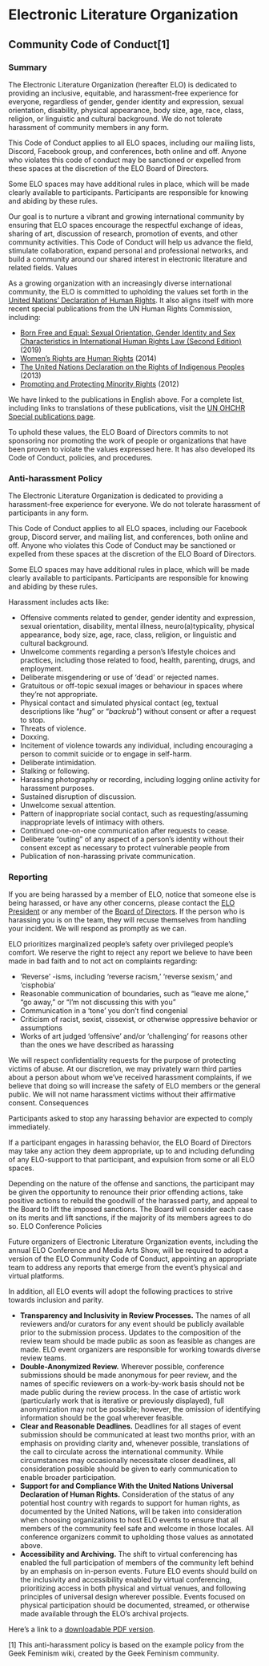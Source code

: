 
# Electronic Literature Organization
## Community Code of Conduct[1]

### Summary

The Electronic Literature Organization (hereafter ELO) is dedicated to providing an inclusive, equitable, and harassment-free experience for everyone, regardless of gender, gender identity and expression, sexual orientation, disability, physical appearance, body size, age, race, class, religion, or linguistic and cultural background. We do not tolerate harassment of community members in any form.

This Code of Conduct applies to all ELO spaces, including our mailing lists, Discord, Facebook group, and conferences, both online and off. Anyone who violates this code of conduct may be sanctioned or expelled from these spaces at the discretion of the ELO Board of Directors.

Some ELO spaces may have additional rules in place, which will be made clearly available to participants. Participants are responsible for knowing and abiding by these rules.

Our  goal is to nurture a vibrant and growing international community by ensuring that ELO spaces encourage the respectful exchange of ideas, sharing of art, discussion of research, promotion of events, and other community activities. This Code of Conduct will help us advance the field, stimulate collaboration, expand personal and professional networks, and build a community around our shared interest in electronic literature and related fields.
Values

As a growing organization with an increasingly diverse international community, the ELO is committed to upholding the values set forth in the [United Nations’ Declaration of Human Rights](https://www.ohchr.org/EN/UDHR/Pages/UDHRIndex.aspx). It also aligns itself with more recent special publications from the UN Human Rights Commission, including:

- [Born Free and Equal: Sexual Orientation, Gender Identity and Sex Characteristics in International Human Rights Law (Second Edition)](https://www.ohchr.org/Documents/Publications/Born_Free_and_Equal_WEB.pdf) (2019)
- [Women’s Rights are Human Rights](https://www.ohchr.org/Documents/Publications/HR-PUB-14-2.pdf) (2014)
- [The United Nations Declaration on the Rights of Indigenous Peoples](https://www.ohchr.org/Documents/Issues/IPeoples/UNDRIPManualForNHRIs.pdf) (2013)
- [Promoting and Protecting Minority Rights](https://www.ohchr.org/Documents/Publications/HR-PUB-12-07_en.pdf) (2012)

We have linked to the publications in English above. For a complete list, including links to translations of these publications, visit the [UN OHCHR Special publications page](https://www.ohchr.org/EN/PublicationsResources/Pages/SpecialIssues.aspx).

To uphold these values, the ELO Board of Directors commits to not sponsoring nor promoting the work of people or organizations that have been proven to violate the values expressed here. It has also developed its Code of Conduct, policies, and procedures.

### Anti-harassment Policy

The Electronic Literature Organization is dedicated to providing a harassment-free experience for everyone. We do not tolerate harassment of participants in any form.

This Code of Conduct applies to all ELO spaces, including our Facebook group, Discord server, and mailing list, and conferences, both online and off. Anyone who violates this Code of Conduct may be sanctioned or expelled from these spaces at the discretion of the ELO Board of Directors.

Some ELO spaces may have additional rules in place, which will be made clearly available to participants. Participants are responsible for knowing and abiding by these rules.

Harassment includes acts like:

- Offensive comments related to gender, gender identity and expression, sexual orientation, disability, mental illness, neuro(a)typicality, physical appearance, body size, age, race, class, religion, or linguistic and cultural background.
- Unwelcome comments regarding a person’s lifestyle choices and practices, including those related to food, health, parenting, drugs, and employment.
- Deliberate misgendering or use of ‘dead’ or rejected names.
- Gratuitous or off-topic sexual images or behaviour in spaces where they’re not appropriate.
- Physical contact and simulated physical contact (eg, textual descriptions like “*hug*” or “*backrub*”) without consent or after a request to stop.
- Threats of violence.
- Doxxing.
- Incitement of violence towards any individual, including encouraging a person to commit suicide or to engage in self-harm.
- Deliberate intimidation.
- Stalking or following.
- Harassing photography or recording, including logging online activity for harassment purposes.
- Sustained disruption of discussion.
- Unwelcome sexual attention.
- Pattern of inappropriate social contact, such as requesting/assuming inappropriate levels of intimacy with others.
- Continued one-on-one communication after requests to cease.
- Deliberate “outing” of any aspect of a person’s identity without their consent except as necessary to protect vulnerable people from
- Publication of non-harassing private communication.

### Reporting

If you are being harassed by a member of ELO, notice that someone else is being harassed, or have any other concerns, please contact the [ELO President](https://eliterature.org/contact-the-elo/) or any member of the [Board of Directors](https://eliterature.org/board/). If the person who is harassing you is on the team, they will recuse themselves from handling your incident. We will respond as promptly as we can.

ELO prioritizes marginalized people’s safety over privileged people’s comfort. We reserve the right to reject any report we believe to have been made in bad faith and to not act on complaints regarding:

- ‘Reverse’ -isms, including ‘reverse racism,’ ‘reverse sexism,’ and ‘cisphobia’
- Reasonable communication of boundaries, such as “leave me alone,” “go away,” or “I’m not discussing this with you”
- Communication in a ‘tone’ you don’t find congenial
- Criticism of racist, sexist, cissexist, or otherwise oppressive behavior or assumptions
- Works of art judged ‘offensive’ and/or ‘challenging’ for reasons other than the ones we have described as harassing

We will respect confidentiality requests for the purpose of protecting victims of abuse. At our discretion, we may privately warn third parties about a person about whom we’ve received harassment complaints, if we believe that doing so will increase the safety of ELO members or the general public. We will not name harassment victims without their affirmative consent.
Consequences

Participants asked to stop any harassing behavior are expected to comply immediately.

If a participant engages in harassing behavior, the ELO Board of Directors may take any action they deem appropriate, up to and including defunding of any ELO-support to that participant, and expulsion from some or all ELO spaces.

Depending on the nature of the offense and sanctions, the participant may be given the opportunity to renounce their prior offending actions, take positive actions to rebuild the goodwill of the harassed party, and appeal to the Board to lift the imposed sanctions. The Board will consider each case on its merits and lift sanctions, if the majority of its members agrees to do so.
ELO Conference Policies

Future organizers of Electronic Literature Organization events, including the annual ELO Conference and Media Arts Show, will be required to adopt a version of the ELO Community Code of Conduct, appointing an appropriate team to address any reports that emerge from the event’s physical and virtual platforms.

In addition, all ELO events will adopt the following practices to strive towards inclusion and parity.

- **Transparency and Inclusivity in Review Processes.** The names of all reviewers and/or curators for any event should be publicly available prior to the submission process. Updates to the composition of the review team should be made public as soon as feasible as changes are made. ELO event organizers are responsible for working towards diverse review teams.
- **Double-Anonymized Review.** Wherever possible, conference submissions should be made anonymous for peer review, and the names of specific reviewers on a work-by-work basis should not be made public during the review process. In the case of artistic work (particularly work that is iterative or previously displayed), full anonymization may not be possible; however, the omission of identifying information should be the goal wherever feasible.
- **Clear and Reasonable Deadlines.** Deadlines for all stages of event submission should be communicated at least two months prior, with an emphasis on providing clarity and, whenever possible, translations of the call to circulate across the international community. While circumstances may occasionally necessitate closer deadlines, all consideration possible should be given to early communication to enable broader participation.
- **Support for and Compliance With the United Nations Universal Declaration of Human Rights.** Consideration of the status of any potential host country with regards to support for human rights, as documented by the United Nations, will be taken into consideration when choosing organizations to host ELO events to ensure that all members of the community feel safe and welcome in those locales. All conference organizers commit to upholding those values as annotated above.
- **Accessibility and Archiving.** The shift to virtual conferencing has enabled the full participation of members of the community left behind by an emphasis on in-person events. Future ELO events should build on the inclusivity and accessibility enabled by virtual conferencing, prioritizing access in both physical and virtual venues, and following principles of universal design wherever possible. Events focused on physical participation should be documented, streamed, or otherwise made available through the ELO’s archival projects.

Here’s a link to a [downloadable PDF version](https://docs.google.com/document/d/1fVtRNysLt6kc1gTt3izgu_9roN32FzD0KEiuAk-G2bM/export?format=pdf).



[1] This anti-harassment policy is based on the example policy from the Geek Feminism wiki, created by the Geek Feminism community.

